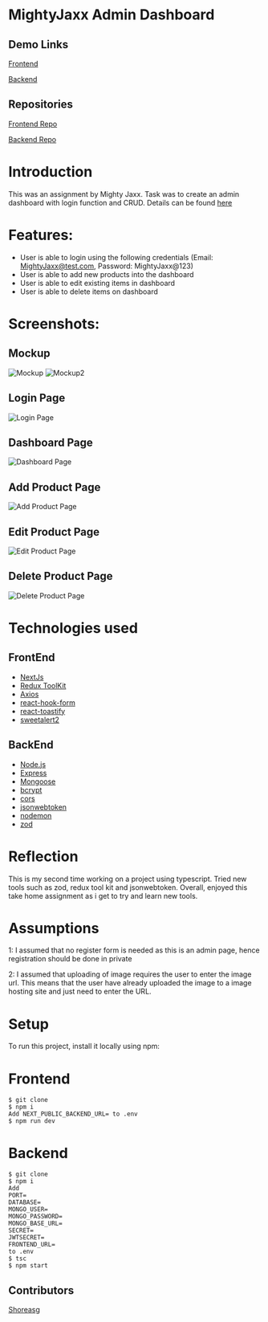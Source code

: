 # MightyJaxx Admin Dashboard

## Demo Links
[Frontend](https://mighty-jaxx-coding-challenge.vercel.app/)

[Backend](https://mighty-jaxx-be.herokuapp.com/)


## Repositories
[Frontend Repo](https://github.com/Shoreasg/Mighty-Jaxx-Coding-Challenge/tree/main/frontend)

[Backend Repo](https://github.com/Shoreasg/Mighty-Jaxx-Coding-Challenge/tree/main/backend)


# Introduction

This was an assignment by Mighty Jaxx. Task was to create an admin dashboard with login function and CRUD.
Details can be found [here](https://github.com/Mighty-Jaxx-International-Pte-Ltd/Coding-Challenge-for-Full-Stack-Engineers) 



# Features:

- User is able to login using the following credentials (Email: MightyJaxx@test.com, Password: MightyJaxx@123)
- User is able to add new products into the dashboard
- User is able to edit existing items in dashboard
- User is able to delete items on dashboard



# Screenshots:

## Mockup
![Mockup](https://raw.githubusercontent.com/Shoreasg/Mighty-Jaxx-Coding-Challenge/main/screenshots/Dashboard.jpeg)
![Mockup2](https://raw.githubusercontent.com/Shoreasg/Mighty-Jaxx-Coding-Challenge/main/screenshots/Login.jpeg)
## Login Page

![Login Page](https://raw.githubusercontent.com/Shoreasg/Mighty-Jaxx-Coding-Challenge/main/screenshots/LoginDashboard.JPG)

## Dashboard Page

![Dashboard Page](https://raw.githubusercontent.com/Shoreasg/Mighty-Jaxx-Coding-Challenge/main/screenshots/dashboard.JPG)

## Add Product Page

![Add Product Page](https://raw.githubusercontent.com/Shoreasg/Mighty-Jaxx-Coding-Challenge/main/screenshots/AddProduct.JPG)

## Edit Product Page


![Edit Product Page](https://raw.githubusercontent.com/Shoreasg/Mighty-Jaxx-Coding-Challenge/main/screenshots/EditProduct.JPG)

## Delete Product Page


![Delete Product Page](https://raw.githubusercontent.com/Shoreasg/Mighty-Jaxx-Coding-Challenge/main/screenshots/DeleteProduct.JPG)


# Technologies used


## FrontEnd
- [NextJs](https://nextjs.org/)
- [Redux ToolKit](https://redux-toolkit.js.org/)
- [Axios](https://axios-http.com/)
- [react-hook-form](https://react-hook-form.com/)
- [react-toastify](https://fkhadra.github.io/react-toastify/introduction/)
- [sweetalert2](https://sweetalert2.github.io/)



## BackEnd
- [Node.js](https://nodejs.org/en/)
- [Express](http://expressjs.com/)
- [Mongoose](https://mongoosejs.com/)
- [bcrypt](https://github.com/kelektiv/node.bcrypt.js)
- [cors](https://github.com/expressjs/cors)
- [jsonwebtoken](https://github.com/auth0/node-jsonwebtoken)
- [nodemon](https://nodemon.io/)
- [zod](https://zod.dev/)



# Reflection

This is my second time working on a project using typescript. Tried new tools such as zod, redux tool kit and jsonwebtoken. Overall, enjoyed this take home assignment as i get to try and learn new tools.

# Assumptions

1: I assumed that no register form is needed as this is an admin page, hence registration should be done in private

2: I assumed that uploading of image requires the user to enter the image url. This means that the user have already uploaded the image to a image hosting site and just need to enter the URL.


# Setup

To run this project, install it locally using npm:

# Frontend

```
$ git clone
$ npm i
Add NEXT_PUBLIC_BACKEND_URL= to .env
$ npm run dev

```

# Backend

```
$ git clone
$ npm i
Add
PORT=
DATABASE=
MONGO_USER=
MONGO_PASSWORD=
MONGO_BASE_URL=
SECRET=
JWTSECRET=
FRONTEND_URL=
to .env
$ tsc
$ npm start

```


## Contributors



[Shoreasg](https://github.com/Shoreasg) 

